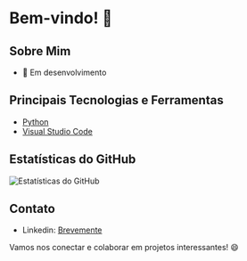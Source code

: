 # Bem-vindo! 👋



## Sobre Mim

- 🌱 Em desenvolvimento

## Principais Tecnologias e Ferramentas

- [Python](#)
- [Visual Studio Code](#)


## Estatísticas do GitHub

![Estatísticas do GitHub](https://github-readme-stats.vercel.app/api?username=R0NALD00W&show_icons=true&theme=dark)

## Contato

- Linkedin: [Brevemente](#)

Vamos nos conectar e colaborar em projetos interessantes! 😄
